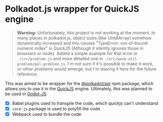 # Polkadot.js wrapper for QuickJS engine

> **Warning:** Unfortunately, this project is not working at the moment. In many places in polkadot.js, object sizes (like Uint8Array) somehow dynamically increased and this causes "TypeError: out-of-bound numeric index" in QuickJS (Although it silently ignores those in browsers or node). Added a simple example for that error in `./src/problem.js` and more detailed one in `./src/wasm-util-problem/pol-problem.js`. I'm not sure if it's possible to make it work, or other problems would emerge, but I'm leaving it here for the future reference.

This was aimed to be wrapper for the [@polkadot/api](https://github.com/polkadot-js/api) npm package, which allows you to use it in the [QuickJS](https://bellard.org/quickjs/) engine. Ultimately, this was planned to be used in [Godot-JS](https://github.com/Geequlim/ECMAScript)

- [x] Babel plugins used to transpile the code, which quickjs can't understand
- [x] `core-js` package is used to polyfill the code
- [x] Webpack used to bundle the code
